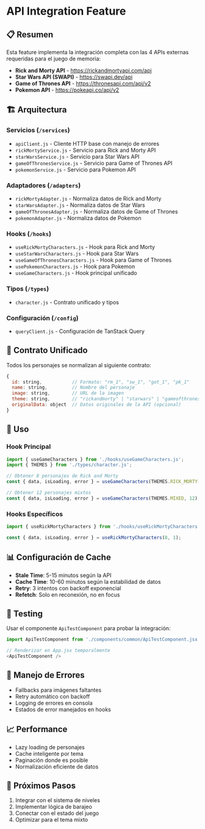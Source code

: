 # API Integration Feature

## 📋 Resumen

Esta feature implementa la integración completa con las 4 APIs externas requeridas para el juego de memoria:

- **Rick and Morty API** - https://rickandmortyapi.com/api
- **Star Wars API (SWAPI)** - https://swapi.dev/api  
- **Game of Thrones API** - https://thronesapi.com/api/v2
- **Pokemon API** - https://pokeapi.co/api/v2

## 🏗️ Arquitectura

### Servicios (`/services`)
- `apiClient.js` - Cliente HTTP base con manejo de errores
- `rickMortyService.js` - Servicio para Rick and Morty API
- `starWarsService.js` - Servicio para Star Wars API  
- `gameOfThronesService.js` - Servicio para Game of Thrones API
- `pokemonService.js` - Servicio para Pokemon API

### Adaptadores (`/adapters`)
- `rickMortyAdapter.js` - Normaliza datos de Rick and Morty
- `starWarsAdapter.js` - Normaliza datos de Star Wars
- `gameOfThronesAdapter.js` - Normaliza datos de Game of Thrones
- `pokemonAdapter.js` - Normaliza datos de Pokemon

### Hooks (`/hooks`)
- `useRickMortyCharacters.js` - Hook para Rick and Morty
- `useStarWarsCharacters.js` - Hook para Star Wars
- `useGameOfThronesCharacters.js` - Hook para Game of Thrones
- `usePokemonCharacters.js` - Hook para Pokemon
- `useGameCharacters.js` - Hook principal unificado

### Tipos (`/types`)
- `character.js` - Contrato unificado y tipos

### Configuración (`/config`)
- `queryClient.js` - Configuración de TanStack Query

## 🎯 Contrato Unificado

Todos los personajes se normalizan al siguiente contrato:

```javascript
{
  id: string,           // Formato: "rm_1", "sw_1", "got_1", "pk_1"
  name: string,         // Nombre del personaje
  image: string,        // URL de la imagen
  theme: string,        // "rickandmorty" | "starwars" | "gameofthrones" | "pokemon" | "mixed"
  originalData: object  // Datos originales de la API (opcional)
}
```

## 🔧 Uso

### Hook Principal
```javascript
import { useGameCharacters } from './hooks/useGameCharacters.js';
import { THEMES } from './types/character.js';

// Obtener 8 personajes de Rick and Morty
const { data, isLoading, error } = useGameCharacters(THEMES.RICK_MORTY, 8);

// Obtener 12 personajes mixtos
const { data, isLoading, error } = useGameCharacters(THEMES.MIXED, 12);
```

### Hooks Específicos
```javascript
import { useRickMortyCharacters } from './hooks/useRickMortyCharacters.js';

const { data, isLoading, error } = useRickMortyCharacters(8, 1);
```

## 📊 Configuración de Cache

- **Stale Time**: 5-15 minutos según la API
- **Cache Time**: 10-60 minutos según la estabilidad de datos
- **Retry**: 3 intentos con backoff exponencial
- **Refetch**: Solo en reconexión, no en focus

## 🧪 Testing

Usar el componente `ApiTestComponent` para probar la integración:

```javascript
import ApiTestComponent from './components/common/ApiTestComponent.jsx';

// Renderizar en App.jsx temporalmente
<ApiTestComponent />
```

## 🚨 Manejo de Errores

- Fallbacks para imágenes faltantes
- Retry automático con backoff
- Logging de errores en consola
- Estados de error manejados en hooks

## 📈 Performance

- Lazy loading de personajes
- Cache inteligente por tema
- Paginación donde es posible
- Normalización eficiente de datos

## 🔄 Próximos Pasos

1. Integrar con el sistema de niveles
2. Implementar lógica de barajeo
3. Conectar con el estado del juego
4. Optimizar para el tema mixto
